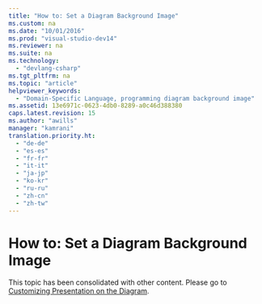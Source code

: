 ```yaml
---
title: "How to: Set a Diagram Background Image"
ms.custom: na
ms.date: "10/01/2016"
ms.prod: "visual-studio-dev14"
ms.reviewer: na
ms.suite: na
ms.technology: 
  - "devlang-csharp"
ms.tgt_pltfrm: na
ms.topic: "article"
helpviewer_keywords: 
  - "Domain-Specific Language, programming diagram background image"
ms.assetid: 13e6971c-0623-4db0-8289-a0c46d388380
caps.latest.revision: 15
ms.author: "awills"
manager: "kamrani"
translation.priority.ht: 
  - "de-de"
  - "es-es"
  - "fr-fr"
  - "it-it"
  - "ja-jp"
  - "ko-kr"
  - "ru-ru"
  - "zh-cn"
  - "zh-tw"
---
```

# How to: Set a Diagram Background Image
This topic has been consolidated with other content. Please go to [Customizing Presentation on the Diagram](../modeling/customizing-presentation-on-the-diagram.md).